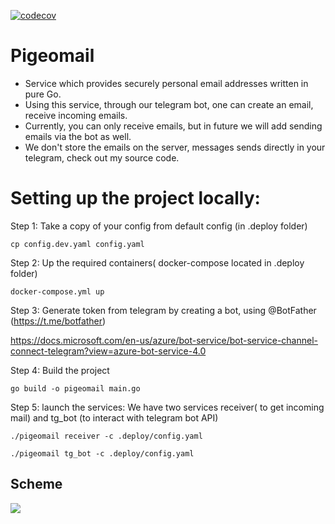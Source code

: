 [![codecov](https://codecov.io/gh/requiemofthesouls/pigeomail/branch/master/graph/badge.svg)](https://codecov.io/gh/requiemofthesouls/pigeomail)
# Pigeomail

- Service which provides securely personal email addresses written in pure Go.
- Using this service, through our telegram bot, one can create an email, receive incoming emails.
- Currently, you can only receive emails, but in future we will add sending emails via the bot as well.
- We don't store the emails on the server, messages sends directly in your telegram, check out my source code. 

# Setting up the project locally:

Step 1: Take a copy of your config from default config (in .deploy folder)

``` cp config.dev.yaml config.yaml ```

Step 2: Up the required containers( docker-compose located in .deploy folder)

``` docker-compose.yml up ```

Step 3: Generate token from telegram by creating a bot, using @BotFather (https://t.me/botfather)

https://docs.microsoft.com/en-us/azure/bot-service/bot-service-channel-connect-telegram?view=azure-bot-service-4.0 

Step 4: Build the project

``` go build -o pigeomail main.go ```

Step 5: launch the services: We have two services receiver( to get incoming mail) and tg_bot (to interact with telegram bot API)

``` ./pigeomail receiver -c .deploy/config.yaml ```

``` ./pigeomail tg_bot -c .deploy/config.yaml ```

## Scheme
![](./docs/images/pigeomail.drawio.png)
